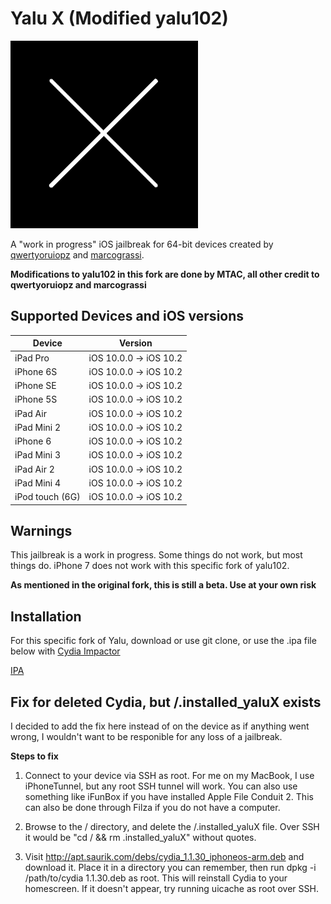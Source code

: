 # Yalu X (Modified yalu102)

![Yalu logo](/Images/AppIcon.png)

A "work in progress" iOS jailbreak for 64-bit devices created by [qwertyoruiopz](https://twitter.com/qwertyoruiopz) and [marcograssi](marcograss).

**Modifications to yalu102 in this fork are done by MTAC, all other credit to qwertyoruiopz and marcograssi**

## Supported Devices and iOS versions

| Device | Version |
|---------|----------|
| iPad Pro  | iOS 10.0.0 -> iOS 10.2 |
| iPhone 6S  | iOS 10.0.0 -> iOS 10.2 |
| iPhone SE  | iOS 10.0.0 -> iOS 10.2 |
| iPhone 5S  | iOS 10.0.0 -> iOS 10.2 |
| iPad Air| iOS 10.0.0 -> iOS 10.2 |
| iPad Mini 2| iOS 10.0.0 -> iOS 10.2 |
| iPhone 6  | iOS 10.0.0 -> iOS 10.2 |
| iPad Mini 3| iOS 10.0.0 -> iOS 10.2 |
| iPad Air 2| iOS 10.0.0 -> iOS 10.2 |
| iPad Mini 4 | iOS 10.0.0 -> iOS 10.2 |
| iPod touch (6G)  | iOS 10.0.0 -> iOS 10.2 |

## Warnings

This jailbreak is a work in progress. Some things do not work, but most things do. iPhone 7 does not work with this specific fork of yalu102.

**As mentioned in the original fork, this is still a beta. Use at your own risk**

## Installation

For this specific fork of Yalu, download or use git clone, or use the .ipa file below with [Cydia Impactor](http://www.cydiaimpactor.com/)

[IPA](https://github.com/MTAC-Research/Yalu-X/raw/master/IPA/Yalu%20X.ipa)

## Fix for deleted Cydia, but /.installed_yaluX exists

I decided to add the fix here instead of on the device as if anything went wrong, I wouldn't want to be responible for any loss of a jailbreak.

**Steps to fix**

1. Connect to your device via SSH as root. For me on my MacBook, I use iPhoneTunnel, but any root SSH tunnel will work. You can also use something like iFunBox if you have installed Apple File Conduit 2. This can also be done through Filza if you do not have a computer. 

2. Browse to the / directory, and delete the /.installed_yaluX file. Over SSH it would be "cd / && rm .installed_yaluX" without quotes.

3. Visit http://apt.saurik.com/debs/cydia_1.1.30_iphoneos-arm.deb and download it. Place it in a directory you can remember, then run dpkg -i /path/to/cydia 1.1.30.deb as root. This will reinstall Cydia to your homescreen. If it doesn't appear, try running uicache as root over SSH. 
